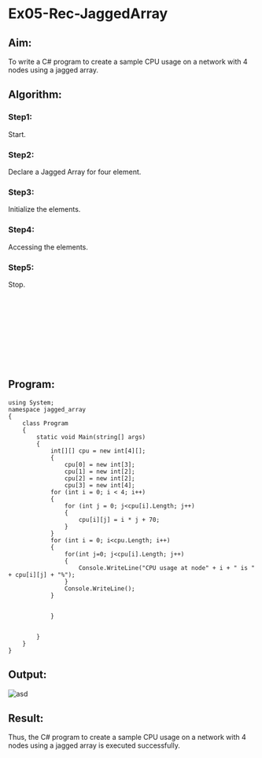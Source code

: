 # Ex05-Rec-JaggedArray
## Aim:
To write a C# program to create a sample CPU usage on a network with 4 nodes using a jagged array.
## Algorithm:
### Step1:
Start.
### Step2:
Declare a Jagged Array for four element.
### Step3:
Initialize the elements.
### Step4:
Accessing the elements.
### Step5:
Stop.
<br/><br/><br/><br/><br/><br/>
<br/><br/><br/><br/>

## Program:
```
using System;
namespace jagged_array
{
    class Program
    {
        static void Main(string[] args)
        {
            int[][] cpu = new int[4][];
            {
                cpu[0] = new int[3];
                cpu[1] = new int[2];
                cpu[2] = new int[2];
                cpu[3] = new int[4];
            for (int i = 0; i < 4; i++)
            {
                for (int j = 0; j<cpu[i].Length; j++)
                {
                    cpu[i][j] = i * j + 70;
                }
            }
            for (int i = 0; i<cpu.Length; i++)
            {
                for(int j=0; j<cpu[i].Length; j++)
                {
                    Console.WriteLine("CPU usage at node" + i + " is " + cpu[i][j] + "%");
                }
                Console.WriteLine();
            }


            }
              

        }
    }
}

```
## Output:
![asd](https://user-images.githubusercontent.com/75235212/191890206-4e1bdcad-2c1c-47f1-be33-495f36e9f00d.PNG)


## Result:
Thus, the C# program to create a sample CPU usage on a network with 4 nodes using a jagged array is executed successfully.
